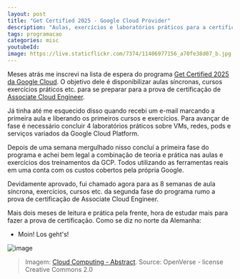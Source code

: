 ```yaml
---
layout: post
title: "Get Certified 2025 - Google Cloud Provider"
description: "Aulas, exercícios e laboratórios práticos para a certificação de Associate Cloud Engineer"
tags: programacao
categories: misc
youtubeId:
image: https://live.staticflickr.com/7374/11406977156_a70fe38d07_b.jpg
---
```


Meses atrás me inscrevi na lista de espera do programa [Get Certified 2025 da Google Cloud](https://cloud.google.com/innovators/getcertified?hl=pt_br). O objetivo dele é disponibilizar aulas síncronas, cursos exercícios práticos etc. para se preparar para a prova de certificação de [Associate Cloud Engineer](https://cloud.google.com/learn/certification/cloud-engineer).

Já tinha até me esquecido disso quando recebi um e-mail marcando a primeira aula e liberando os primeiros cursos e exercícios. Para avançar de fase é necessário concluir 4 laboratórios práticos sobre VMs, redes, pods e serviços variados da Google Cloud Platform.

Depois de uma semana mergulhado nisso concluí a primeira fase do programa e achei bem legal a combinação de teoria e prática nas aulas e exercícios dos treinamentos da GCP. Todos utilizando as ferramentas reais em uma conta com os custos cobertos pela própria Google.

Devidamente aprovado, fui chamado agora para as 8 semanas de aula síncrona, exercícios, cursos etc. da segunda fase do programa rumo a prova de certificação de Associate Cloud Engineer.

Mais dois meses de leitura e prática pela frente, hora de estudar mais para fazer a prova de certificação. Como se diz no norte da Alemanha:

- Moin! Los geht's!

![image](https://live.staticflickr.com/7374/11406977156_a70fe38d07_b.jpg)

>Imagem: [Cloud Computing - Abstract](https://openverse.org/image/424b89af-7295-4e20-896b-fb8c30563c04). Source: OpenVerse - license Creative Commons 2.0
